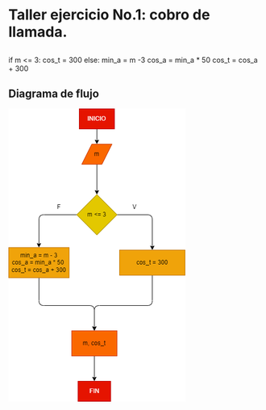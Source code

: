 # Taller  ejercicio No.1: cobro de llamada.

##
if m <= 3:
    cos_t = 300
else:
    min_a = m -3
    cos_a = min_a * 50
    cos_t = cos_a + 300

## Diagrama de flujo

![Diagrama flujo](diagrama.png "Diagrama de flujo")